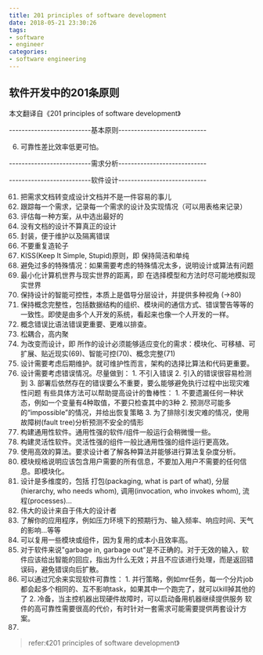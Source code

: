 ```yaml
---
title: 201 principles of software development
date: 2018-05-21 23:30:26
tags:
- software
- engineer
categories:
- software engineering
---
```

## 软件开发中的201条原则
本文翻译自《201 principles of software development》

--------------------------基本原则----------------------------

6. 可靠性差比效率低更可怕。

--------------------------需求分析----------------------------



--------------------------软件设计----------------------------

61. 把需求文档转变成设计文档并不是一件容易的事儿
62. 跟踪每一个需求，记录每一个需求的设计及实现情况（可以用表格来记录）
63. 评估每一种方案，从中选出最好的
64. 没有文档的设计不算真正的设计
65. 封装，便于维护以及隔离错误
66. 不要重复造轮子
67. KISS(Keep It Simple, Stupid)原则，即 保持简洁和单纯
68. 避免过多的特殊情况：如果需要考虑的特殊情况太多，说明设计或算法有问题
69. 最小化计算机世界与现实世界的距离，即 在选择模型和方法时尽可能地模拟现实世界
70. 保持设计的智能可控性，本质上是倡导分层设计，并提供多种视角 (->80)
71. 保持概念完整性，包括数据结构的组织、模块间的通信方式、错误警告等等的一致性。即使是由多个人开发的系统，看起来也像一个人开发的一样。
72. 概念错误比语法错误更重要、更难以排查。
73. 松耦合，高内聚
74. 为改变而设计，即 所作的设计必须能够适应变化的需求：模块化、可移植、可扩展、贴近现实(69)、智能可控(70)、概念完整(71)
75. 设计需要考虑后期维护。就可维护性而言，架构的选择比算法和代码更重要。
76. 设计需要考虑错误情况。尽量做到：
		1. 不引入错误
		2. 引入的错误很容易检测到
		3. 部署后依然存在的错误要么不重要，要么能够避免执行过程中出现灾难性问题
	有些具体方法可以帮助提高设计的鲁棒性：
		1. 不要遗漏任何一种状态，例如一个变量有4种取值，不要只检查其中的3种
		2. 预测尽可能多的“impossible”的情况，并给出恢复策略
		3. 为了排除引发灾难的情况，使用故障树(fault tree)分析预测不安全的情形
77. 构建通用性软件。通用性强的软件/组件一般运行会稍微慢一些。
78. 构建灵活性软件。灵活性强的组件一般比通用性强的组件运行更高效。
79. 使用高效的算法。要求设计者了解各种算法并能够进行算法复杂度分析。
80. 模块规格说明应该包含用户需要的所有信息，不要加入用户不需要的任何信息。即模块化。
81. 设计是多维度的，包括 打包(packaging, what is part of what), 分层(hierarchy, who needs whom), 调用(invocation, who invokes whom), 流程(processes)...
82. 伟大的设计来自于伟大的设计者
83. 了解你的应用程序，例如压力环境下的预期行为、输入频率、响应时间、天气的影响...等等
84. 可以复用一些模块或组件，因为复用的成本小且效率高。
85. 对于软件来说"garbage in, garbage out"是不正确的。对于无效的输入，软件应该给出智能的回应，指出为什么无效；并且不应该进行处理，而是返回错误码，避免错误向后扩散。
86. 可以通过冗余来实现软件可靠性：
		1. 并行策略，例如mr任务，每一个分片job都会起多个相同的、互不影响task，如果其中一个跑完了，就可以kill掉其他的了
		2. 冷备，当主控机器出现硬件故障时，可以启动备用机器继续提供服务
	软件的高可靠性需要很高的代价，有时针对一套需求可能需要提供两套设计方案。
87. 



> refer:《201 principles of software development》
